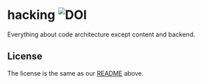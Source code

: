 # hacking ![DOI](https://zenodo.org/badge/DOI/10.5281/zenodo.3238654.svg)

Everything about code architecture except content and backend.
## License
The license is the same as our [README](https://github.com/hacking-logbook/hacking-logbook.github.io) above.

